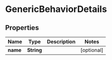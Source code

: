

# GenericBehaviorDetails


## Properties

| Name | Type | Description | Notes |
|------------ | ------------- | ------------- | -------------|
|**name** | **String** |  |  [optional] |




